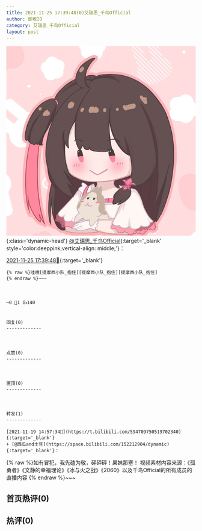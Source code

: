 ```yaml
---
title: 2021-11-25 17:39:48(0)艾瑞思_千鸟Official
author: 御坂IO
category: 艾瑞思_千鸟Official
layout: post
---
```


![img](/images/7e08840c56f251de28bdf766b647bd5fe9a5d50a.jpg){:class='dynamic-head'}
[@艾瑞思_千鸟Official](https://space.bilibili.com/1090010845/dynamic){:target='_blank' style='color:deeppink;vertical-align: middle;'}：

[2021-11-25 17:39:48🔗](https://t.bilibili.com/596978068776168301){:target='_blank'}

~~~
{% raw %}哇哦[提摩西小队_抱住][提摩西小队_抱住][提摩西小队_抱住]
{% endraw %}~~~



↪️0 💬1 👍140


回复(0)
-------------



点赞(0)
-------------



置顶(0)
-------------



转发(1)
-------------

[2021-11-19 14:57:34🔗](https://t.bilibili.com/594709750519702340){:target='_blank'}
+ [@西瓜and土豆](https://space.bilibili.com/152212904/dynamic){:target='_blank'}：
~~~
{% raw %}如有冒犯，我先磕为敬，砰砰砰！果妹那塞！
视频素材内容来源：《孤勇者》《文静的幸福理论》《冰与火之战》《2060》以及千鸟Official的所有成员的直播内容
{% endraw %}~~~






首页热评(0)
-------------



热评(0)
-------------



